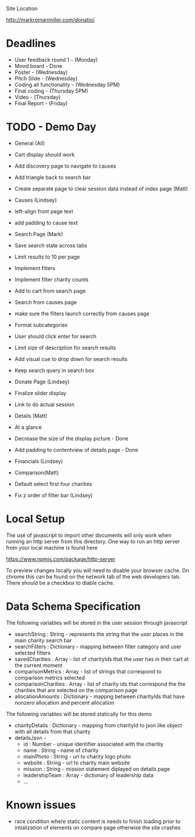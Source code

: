 Site Location

http://markromanmiller.com/donatio/

# Deadlines

* User feedback round 1 - (Monday)
* Mood board - Done
* Poster - (Wednesday)
* Pitch Slide - (Wednesday)
* Coding all functionality - (Wednesday 5PM)
* Final coding - (Thursday 5PM)
* Video - (Thursday)
* Final Report - (Friday)

# TODO  - Demo Day
* General (All)
 * Cart display should work
 * Add discovery page to navigate to causes
 * Add triangle back to search bar
 * Create separate page to clear session data instead of index page (Matt)

* Causes (Lindsey)
 * left-align front page text
 * add padding to cause text

* Search Page (Mark)
 * Save search state across tabs
 * Limit results to 10 per page
 * Implement filters
 * Implement filter charity counts
 * Add to cart from search page
 * Search from causes page
 * make sure the filters launch correctly from causes page
 * Format subcategories
 * User should click enter for search
 * Limit size of description for search results
 * Add visual cue to drop down for search results
 * Keep search query in search box

* Donate Page (Lindsey)
 * Finalize slider display
 * Link to do actual session
 
* Details (Matt)
 * At a glance
 * Decrease the size of the display picture - Done
 * Add padding to contentview of details page - Done
 * Financials (Lindsey)
 
* Comparison(Matt)
 * Default select first four charities
 * Fix z order of filter bar (Lindsey)
 
# Local Setup

The use of javascript to import other documents will only work when running an http server from this directory. One way to run an http server from your local machine is found here

https://www.npmjs.com/package/http-server

To preview changes locally you will need to disable your browser cache. On chrome this can be found on the network tab of the web developers tab. There should be a checkbox to diable cache.

# Data Schema Specification
The following variables will be stored in the user session through javascript

* searchString : String - represents the string that the user places in the main charity search bar
* searchFilters : Dictionary - mapping between filter category and user selected filters
* savedCharities : Array - list of charityIds that the user has in their cart at the current moment
* comparisonMetrics : Array - list of strings that correspond to comparison metrics selected
* comparisonCharities : Array - list of charity ids that correspond the the charities that are selected on the comparison page
* allocationAmounts : Dictionary - mappng between charityIds that have nonzero allocation and percent allocation

The following variables will be stored statically for this demo

* charityDetails : Dictionary - mapping from charityId to json like object with all details from that charity
* detailsJson - 
  * id : Number - unique identifier associated with the charitiy
  * name : String - name of charity
  * mainPhoto : String - url to charity logo photo
  * website : String - url to charity main website
  * mission : String - mission statement diplayed on details page
  * leadershipTeam : Array - dictionary of leadership data
  * ...

# Known issues
* race condition where static content is needs to finish loading prior to intialization of elements on compare page otherwise the site crashes
